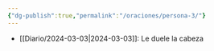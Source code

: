 ```yaml
---
{"dg-publish":true,"permalink":"/oraciones/persona-3/"}
---
```



- [[Diario/2024-03-03\|2024-03-03]]: Le duele la cabeza